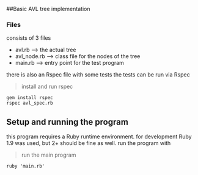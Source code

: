 ##Basic AVL tree implementation

### Files
consists of 3 files

- avl.rb --> the actual tree
- avl_node.rb --> class file for the nodes of the tree
- main.rb --> entry point for the test program

there is also an Rspec file with some tests
the tests can be run via Rspec
>install and run rspec

    gem install rspec
    rspec avl_spec.rb

## Setup and running the program
this program requires a Ruby runtime environment. for development Ruby 1.9 was used,
 but 2+ should be fine as well.
 run the program with
> run the main program

    ruby 'main.rb'
